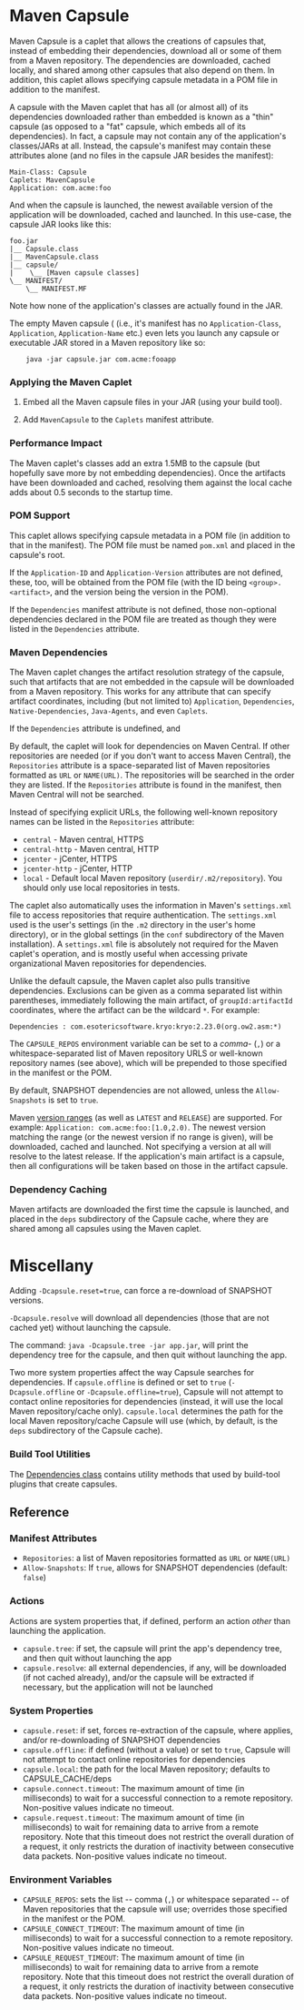 # Maven Capsule

Maven Capsule is a caplet that allows the creations of capsules that, instead of embedding their dependencies, download all or some of them from a Maven repository. The dependencies are downloaded, cached locally, and shared among other capsules that also depend on them. In addition, this caplet allows specifying capsule metadata in a POM file in addition to the manifest.

A capsule with the Maven caplet that has all (or almost all) of its dependencies downloaded rather than embedded is known as a "thin" capsule (as opposed to a "fat" capsule, which embeds all of its dependencies). In fact, a capsule may not contain any of the application's classes/JARs at all. Instead, the capsule's manifest may contain these attributes alone (and no files in the capsule JAR besides the manifest):

    Main-Class: Capsule
    Caplets: MavenCapsule
    Application: com.acme:foo

And when the capsule is launched, the newest available version of the application will be downloaded, cached and launched. In this use-case, the capsule JAR looks like this:

    foo.jar
    |__ Capsule.class
    |__ MavenCapsule.class
    |__ capsule/
    |    \__ [Maven capsule classes]
    \__ MANIFEST/
        \__ MANIFEST.MF

Note how none of the application's classes are actually found in the JAR.

The empty Maven capsule ( (i.e., it's manifest has no `Application-Class`, `Application`, `Application-Name` etc.) even lets you launch any capsule or executable JAR stored in a Maven repository like so:

        java -jar capsule.jar com.acme:fooapp

### Applying the Maven Caplet

1. Embed all the Maven capsule files in your JAR (using your build tool).

2. Add `MavenCapsule` to the `Caplets` manifest attribute.

### Performance Impact

The Maven caplet's classes add an extra 1.5MB to the capsule (but hopefully save more by not embedding dependencies). Once the artifacts have been downloaded and cached, resolving them against the local cache adds about 0.5 seconds to the startup time.


### POM Support

This caplet allows specifying capsule metadata in a POM file (in addition to that in the manifest). The POM file must be named `pom.xml` and placed in the capsule's root.

If the `Application-ID` and `Application-Version` attributes are not defined, these, too, will be obtained from the POM file (with the ID being `<group>.<artifact>`, and the version being the version in the POM).

If the `Dependencies` manifest attribute is not defined, those non-optional dependencies declared in the POM file are treated as though they were listed in the `Dependencies` attribute.

### Maven Dependencies

The Maven caplet changes the artifact resolution strategy of the capsule, such that artifacts that are not embedded in the capsule will be downloaded from a Maven repository. This works for any attribute that can specify artifact coordinates, including (but not limited to) `Application`, `Dependencies`, `Native-Dependencies`, `Java-Agents`, and even `Caplets`.

If the `Dependencies` attribute is undefined, and

By default, the caplet will look for dependencies on Maven Central. If other repositories are needed (or if you don't want to access Maven Central), the `Repositories` attribute is a space-separated list of Maven repositories formatted as `URL` or `NAME(URL)`. The repositories will be searched in the order they are listed. If the `Repositories` attribute is found in the manifest, then Maven Central will not be searched.

Instead of specifying explicit URLs, the following well-known repository names can be listed in the `Repositories` attribute:

* `central` - Maven central, HTTPS
* `central-http` - Maven central, HTTP
* `jcenter` - jCenter, HTTPS
* `jcenter-http` - jCenter, HTTP
* `local` - Default local Maven repository (`userdir/.m2/repository`). You should only use local repositories in tests.

The caplet also automatically uses the information in Maven's `settings.xml` file to access repositories that require authentication. The `settings.xml` used is the user's settings (in the `.m2` directory in the user's home directory), or in the global settings (in the `conf` subdirectory of the Maven installation). A `settings.xml` file is absolutely not required for the Maven caplet's operation, and is mostly useful when accessing private organizational Maven repositories for dependencies.

Unlike the default capsule, the Maven caplet also pulls transitive dependencies. Exclusions can be given as a comma separated list within parentheses, immediately following the main artifact, of `groupId:artifactId` coordinates, where the artifact can be the wildcard `*`. For example:

    Dependencies : com.esotericsoftware.kryo:kryo:2.23.0(org.ow2.asm:*)

The `CAPSULE_REPOS` environment variable can be set to a *comma-* (`,`) or a whitespace-separated list of Maven repository URLS or well-known repository names (see above), which will be prepended to those specified in the manifest or the POM.

By default, SNAPSHOT dependencies are not allowed, unless the `Allow-Snapshots` is set to `true`.

Maven [version ranges](http://maven.apache.org/enforcer/enforcer-rules/versionRanges.html) (as well as `LATEST` and `RELEASE`) are supported. For example: `Application: com.acme:foo:[1.0,2.0)`. The newest version matching the range (or the newest version if no range is given), will be downloaded, cached and launched. Not specifying a version at all will resolve to the latest release. If the application's main artifact is a capsule, then all configurations will be taken based on those in the artifact capsule.

### Dependency Caching

Maven artifacts are downloaded the first time the capsule is launched, and placed in the `deps` subdirectory of the Capsule cache, where they are shared among all capsules using the Maven caplet.

# Miscellany

Adding `-Dcapsule.reset=true`, can force a re-download of SNAPSHOT versions.

`-Dcapsule.resolve` will download all dependencies (those that are not cached yet) without launching the capsule.

The command: `java -Dcapsule.tree -jar app.jar`, will print the dependency tree for the capsule, and then quit without launching the app.

Two more system properties affect the way Capsule searches for dependencies. If `capsule.offline` is defined or set to `true` (`-Dcapsule.offline` or `-Dcapsule.offline=true`), Capsule will not attempt to contact online repositories for dependencies (instead, it will use the local Maven repository/cache only). `capsule.local` determines the path for the local Maven repository/cache Capsule will use (which, by default, is the `deps` subdirectory of the Capsule cache).

### Build Tool Utilities

The [Dependencies class](https://github.com/puniverse/capsule-maven/blob/master/src/main/java/capsule/Dependencies.java) contains utility methods that used by build-tool plugins that create capsules.

## Reference

### Manifest Attributes

* `Repositories`: a list of Maven repositories formatted as `URL` or `NAME(URL)`
* `Allow-Snapshots`: If `true`, allows for SNAPSHOT dependencies (default: `false`)

### Actions

Actions are system properties that, if defined, perform an action *other* than launching the application.

* `capsule.tree`: if set, the capsule will print the app's dependency tree, and then quit without launching the app
* `capsule.resolve`: all external dependencies, if any, will be downloaded (if not cached already), and/or the capsule will be extracted if necessary, but the application will not be launched

### System Properties

* `capsule.reset`: if set, forces re-extraction of the capsule, where applies, and/or re-downloading of SNAPSHOT dependencies
* `capsule.offline`: if defined (without a value) or set to `true`, Capsule will not attempt to contact online repositories for dependencies
* `capsule.local`: the path for the local Maven repository; defaults to CAPSULE_CACHE/deps
* `capsule.connect.timeout`: The maximum amount of time (in milliseconds) to wait for a successful connection to a remote repository. Non-positive values indicate no timeout.
* `capsule.request.timeout`: The maximum amount of time (in milliseconds) to wait for remaining data to arrive from a remote repository. Note that this timeout does not restrict the overall duration of a request, it only restricts the duration of inactivity between consecutive data packets. Non-positive values indicate no timeout.


### Environment Variables

* `CAPSULE_REPOS`: sets the list -- comma (`,`) or whitespace separated -- of Maven repositories that the capsule will use; overrides those specified in the manifest or the POM.
* `CAPSULE_CONNECT_TIMEOUT`: The maximum amount of time (in milliseconds) to wait for a successful connection to a remote repository. Non-positive values indicate no timeout.
* `CAPSULE_REQUEST_TIMEOUT`: The maximum amount of time (in milliseconds) to wait for remaining data to arrive from a remote repository. Note that this timeout does not restrict the overall duration of a request, it only restricts the duration of inactivity between consecutive data packets. Non-positive values indicate no timeout.
